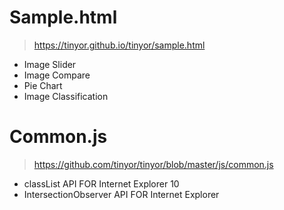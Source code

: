 # Sample.html
> https://tinyor.github.io/tinyor/sample.html
- Image Slider
- Image Compare
- Pie Chart
- Image Classification

# Common.js
> https://github.com/tinyor/tinyor/blob/master/js/common.js
- classList API FOR Internet Explorer 10
- IntersectionObserver API FOR Internet Explorer
